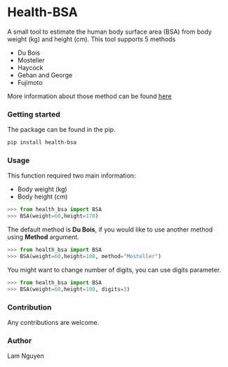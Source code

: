 # Health-BSA
A small tool to estimate the human body surface area (BSA) from body weight (kg) and height (cm).
This tool supports 5 methods

- Du Bois 
- Mosteller
- Haycock
- Gehan and George
- Fujimoto

More information about those method can be found [here](https://www.tandfonline.com/doi/abs/10.1080/03014460801908439?journalCode=iahb20)
### Getting started

The package can be found in the pip.

```bash
pip install health-bsa
```

### Usage

This function required two main information:
- Body weight (kg)
- Body height (cm)

```python
>>> from health_bsa import BSA
>>> BSA(weight=60,height=170)
```

The default method is **Du Bois**, if you would like to use another method using **Method** argument.


```python
>>> from health_bsa import BSA
>>> BSA(weight=60,height=100, method="Mosteller")
```
You might want to change number of digits, you can use digits parameter.

```python
>>> from health_bsa import BSA
>>> BSA(weight=60,height=100, digits=3)
```


### Contribution
Any contributions are welcome.

### Author
Lam Nguyen